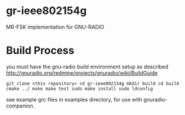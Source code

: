gr-ieee802154g
==============

MR-FSK implementation for GNU-RADIO

Build Process
==================
you must have the gnu-radio build environment setup as described http://gnuradio.org/redmine/projects/gnuradio/wiki/BuildGuide

`git clone <this repository>
cd gr-ieee802154g
mkdir build
cd build
cmake ../
make
make test
sudo make install
sudo ldconfig`


see example grc files in examples directory, for use with gnuradio-companion.
